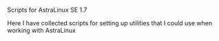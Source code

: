 Scripts for AstraLinux SE 1.7

Here I have collected scripts for setting up utilities that I could use when working with AstraLinux 
